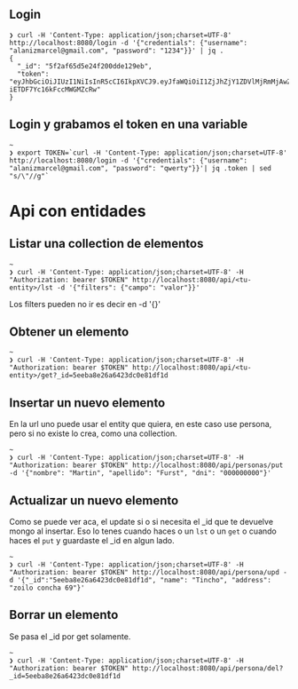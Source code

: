 ## Login

```
❯ curl -H 'Content-Type: application/json;charset=UTF-8' http://localhost:8080/login -d '{"credentials": {"username": "alanizmarcel@gmail.com", "password": "1234"}}' | jq .
{
  "_id": "5f2af65d5e24f200dde129eb",
  "token": "eyJhbGciOiJIUzI1NiIsInR5cCI6IkpXVCJ9.eyJfaWQiOiI1ZjJhZjY1ZDVlMjRmMjAwZGRlMTI5ZWIiLCJ1c2VybmFtZSI6ImFsYW5pem1hcmNlbEBnbWFpbC5jb20iLCJwYXNzd29yZCI6IjgxZGM5YmRiNTJkMDRkYzIwMDM2ZGJkODMxM2VkMDU1IiwiaWF0IjoxNTk3MTYyMDE4LCJleHAiOjE1OTcxNjIzMTh9.8JoyOSU4e1lnOOBF1RrQ-iETDF7Yc16kFccMWGMZcRw"
}
```


## Login y grabamos el token en una variable

```
~
❯ export TOKEN=`curl -H 'Content-Type: application/json;charset=UTF-8' http://localhost:8080/login -d '{"credentials": {"username": "alanizmarcel@gmail.com", "password": "qwerty"}}'| jq .token | sed "s/\"//g"`
```


# Api con entidades

## Listar una collection de elementos
```
~
❯ curl -H 'Content-Type: application/json;charset=UTF-8' -H "Authorization: bearer $TOKEN" http://localhost:8080/api/<tu-entity>/lst -d '{"filters": {"campo": "valor"}}'
```

Los filters pueden no ir es decir en -d '{}'

## Obtener un elemento
```
~
❯ curl -H 'Content-Type: application/json;charset=UTF-8' -H "Authorization: bearer $TOKEN" http://localhost:8080/api/<tu-entity>/get?_id=5eeba8e26a6423dc0e81df1d
```


## Insertar un nuevo elemento
En la url uno puede usar el entity que quiera, en este caso use persona, pero si no existe lo crea, como una collection.

```
~
❯ curl -H 'Content-Type: application/json;charset=UTF-8' -H "Authorization: bearer $TOKEN" http://localhost:8080/api/personas/put -d '{"nombre": "Martin", "apellido": "Furst", "dni": "000000000"}'
```


## Actualizar un nuevo elemento
Como se puede ver aca, el update si o si necesita el _id que te devuelve mongo al insertar. Eso lo tenes cuando haces o un `lst` o un `get` o cuando haces el `put` y guardaste el _id en algun lado.

```
~
❯ curl -H 'Content-Type: application/json;charset=UTF-8' -H "Authorization: bearer $TOKEN" http://localhost:8080/api/persona/upd -d '{"_id":"5eeba8e26a6423dc0e81df1d", "name": "Tincho", "address": "zoilo concha 69"}'
```

## Borrar un elemento
Se pasa el _id por get solamente.
```
~
❯ curl -H 'Content-Type: application/json;charset=UTF-8' -H "Authorization: bearer $TOKEN" http://localhost:8080/api/persona/del?_id=5eeba8e26a6423dc0e81df1d
```



